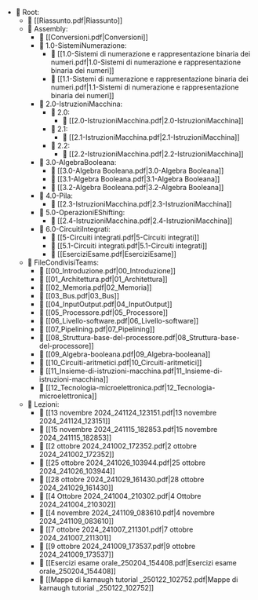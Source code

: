 - 📁 Root:
  - 📄 [[Riassunto.pdf|Riassunto]]
  - 📁 Assembly:
    - 📄 [[Conversioni.pdf|Conversioni]]
    - 📁 1.0-SistemiNumerazione:
      - 📄 [[1.0-Sistemi di numerazione e rappresentazione binaria dei numeri.pdf|1.0-Sistemi di numerazione e rappresentazione binaria dei numeri]]
      - 📄 [[1.1-Sistemi di numerazione e rappresentazione binaria dei numeri.pdf|1.1-Sistemi di numerazione e rappresentazione binaria dei numeri]]
    - 📁 2.0-IstruzioniMacchina:
      - 📁 2.0:
        - 📄 [[2.0-IstruzioniMacchina.pdf|2.0-IstruzioniMacchina]]
      - 📁 2.1:
        - 📄 [[2.1-IstruzioniMacchina.pdf|2.1-IstruzioniMacchina]]
      - 📁 2.2:
        - 📄 [[2.2-IstruzioniMacchina.pdf|2.2-IstruzioniMacchina]]
    - 📁 3.0-AlgebraBooleana:
      - 📄 [[3.0-Algebra Booleana.pdf|3.0-Algebra Booleana]]
      - 📄 [[3.1-Algebra Booleana.pdf|3.1-Algebra Booleana]]
      - 📄 [[3.2-Algebra Booleana.pdf|3.2-Algebra Booleana]]
    - 📁 4.0-Pila:
      - 📄 [[2.3-IstruzioniMacchina.pdf|2.3-IstruzioniMacchina]]
    - 📁 5.0-OperazioniEShifting:
      - 📄 [[2.4-IstruzioniMacchina.pdf|2.4-IstruzioniMacchina]]
    - 📁 6.0-CircuitiIntegrati:
      - 📄 [[5-Circuiti integrati.pdf|5-Circuiti integrati]]
      - 📄 [[5.1-Circuiti integrati.pdf|5.1-Circuiti integrati]]
      - 📄 [[EserciziEsame.pdf|EserciziEsame]]
  - 📁 FileCondivisiTeams:
    - 📄 [[00_Introduzione.pdf|00_Introduzione]]
    - 📄 [[01_Architettura.pdf|01_Architettura]]
    - 📄 [[02_Memoria.pdf|02_Memoria]]
    - 📄 [[03_Bus.pdf|03_Bus]]
    - 📄 [[04_InputOutput.pdf|04_InputOutput]]
    - 📄 [[05_Processore.pdf|05_Processore]]
    - 📄 [[06_Livello-software.pdf|06_Livello-software]]
    - 📄 [[07_Pipelining.pdf|07_Pipelining]]
    - 📄 [[08_Struttura-base-del-processore.pdf|08_Struttura-base-del-processore]]
    - 📄 [[09_Algebra-booleana.pdf|09_Algebra-booleana]]
    - 📄 [[10_Circuiti-aritmetici.pdf|10_Circuiti-aritmetici]]
    - 📄 [[11_Insieme-di-istruzioni-macchina.pdf|11_Insieme-di-istruzioni-macchina]]
    - 📄 [[12_Tecnologia-microelettronica.pdf|12_Tecnologia-microelettronica]]
  - 📁 Lezioni:
    - 📄 [[13 novembre 2024_241124_123151.pdf|13 novembre 2024_241124_123151]]
    - 📄 [[15 novembre 2024_241115_182853.pdf|15 novembre 2024_241115_182853]]
    - 📄 [[2 ottobre 2024_241002_172352.pdf|2 ottobre 2024_241002_172352]]
    - 📄 [[25 ottobre 2024_241026_103944.pdf|25 ottobre 2024_241026_103944]]
    - 📄 [[28 ottobre 2024_241029_161430.pdf|28 ottobre 2024_241029_161430]]
    - 📄 [[4 Ottobre 2024_241004_210302.pdf|4 Ottobre 2024_241004_210302]]
    - 📄 [[4 novembre 2024_241109_083610.pdf|4 novembre 2024_241109_083610]]
    - 📄 [[7 ottobre 2024_241007_211301.pdf|7 ottobre 2024_241007_211301]]
    - 📄 [[9 ottobre 2024_241009_173537.pdf|9 ottobre 2024_241009_173537]]
    - 📄 [[Esercizi esame orale_250204_154408.pdf|Esercizi esame orale_250204_154408]]
    - 📄 [[Mappe di karnaugh tutorial _250122_102752.pdf|Mappe di karnaugh tutorial _250122_102752]]